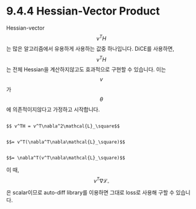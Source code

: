 # 9.4.4 Hessian-Vector Product

Hessian-vector $$v^TH$$는 많은 알고리즘에서 유용하게 사용하는 값중 하나입니다. DiCE를 사용하면, $$v^TH$$는 전체 Hessian을 계산하지않고도 효과적으로 구현할 수 있습니다. 이는 $$v$$가 $$\theta$$에 의존적이지않다고 가정하고 시작합니다.

                                                                             $$ v^TH = v^T\nabla^2\mathcal{L}_\square$$

                                                                                         $$= v^T(\nabla^T\nabla\mathcal{L}_\square)$$

                                                                                         $$= \nabla^T(v^T\nabla\mathcal{L}_\square)$$

이 때, $$ v^T\nabla\mathcal{L}_\square$$은 scalar이므로 auto-diff library를 이용하면 그대로 loss로 사용해 구할 수 있습니다.

